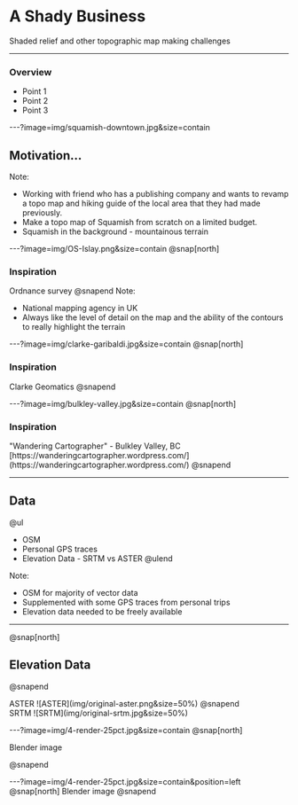 # A Shady Business

Shaded relief and other topographic map making challenges

---

### Overview

- Point 1
- Point 2
- Point 3

---?image=img/squamish-downtown.jpg&size=contain
## Motivation...
Note:
 - Working with friend who has a publishing company and wants to revamp a topo map and hiking guide of the local area that they had made previously.
 - Make a topo map of Squamish from scratch on a limited budget.
 - Squamish in the background - mountainous terrain

---?image=img/OS-Islay.png&size=contain
@snap[north]
### Inspiration
Ordnance survey
@snapend
Note:
- National mapping agency in UK
- Always like the level of detail on the map and the ability of the contours to really highlight the terrain

---?image=img/clarke-garibaldi.jpg&size=contain
@snap[north]
<h3>Inspiration</h3>
Clarke Geomatics
@snapend

---?image=img/bulkley-valley.jpg&size=contain
@snap[north]
<h3>Inspiration</h3>
"Wandering Cartographer" - Bulkley Valley, BC
[https://wanderingcartographer.wordpress.com/](https://wanderingcartographer.wordpress.com/)
@snapend

---

## Data
@ul
- OSM
- Personal GPS traces
- Elevation Data - SRTM vs ASTER
@ulend

Note:
- OSM for majority of vector data
- Supplemented with some GPS traces from personal trips
- Elevation data needed to be freely available
---

@snap[north]
## Elevation Data
@snapend

<div class="left">
ASTER
![ASTER](img/original-aster.png&size=50%)
@snapend
</div>

<div class="right">
SRTM
![SRTM](img/original-srtm.jpg&size=50%)
</div>

---?image=img/4-render-25pct.jpg&size=contain
@snap[north]

Blender image

@snapend

---?image=img/4-render-25pct.jpg&size=contain&position=left
@snap[north]
Blender image
@snapend
